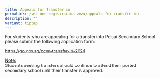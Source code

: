 ```yaml
---
title: Appeals for Transfer in
permalink: /sec-one-registration-2024/appeals-for-transfer-in/
description: ""
variant: tiptap
---
```

<p>For students who are appealing for a transfer into Peicai Secondary School please submit&nbsp;the following application form:<a rel="noopener noreferrer nofollow" target="_blank"> </a></p><p><a href="https://go.gov.sg/pcss-transfer-in-2024" rel="noopener noreferrer nofollow" target="_blank">https://go.gov.sg/pcss-transfer-in-2024</a></p><p><u>Note:</u><br>Students seeking transfers should continue to attend their posted secondary school until&nbsp;their transfer is approved.</p>